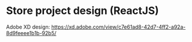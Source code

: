 # Store project design (ReactJS)

Adobe XD design: https://xd.adobe.com/view/c7e61ad8-42d7-4ff2-a92a-8d9feeee1b1b-92b5/


